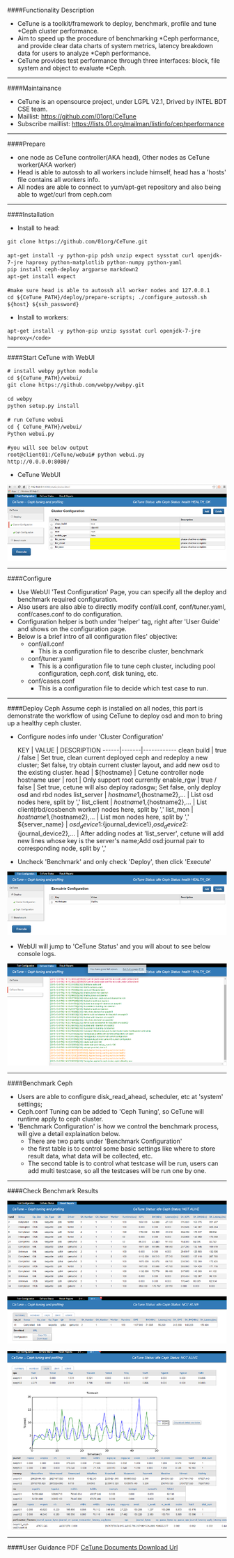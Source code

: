 ####Functionality Description
- CeTune is a toolkit/framework to deploy, benchmark, profile and tune *Ceph cluster performance. 
- Aim to speed up the procedure of benchmarking *Ceph performance, and provide clear data charts of system metrics, latency breakdown data for users to analyze *Ceph performance.
- CeTune provides test performance through three interfaces: block, file system and object to evaluate *Ceph.

* * *
####Maintainance
- CeTune is an opensource project, under LGPL V2.1, Drived by INTEL BDT CSE team.
- Maillist: https://github.com/01org/CeTune
- Subscribe maillist: https://lists.01.org/mailman/listinfo/cephperformance

* * *
####Prepare
- one node as CeTune controller(AKA head), Other nodes as CeTune worker(AKA worker)
- Head is able to autossh to all workers include himself, head has a 'hosts' file contains all workers info.
- All nodes are able to connect to yum/apt-get repository and also being able to wget/curl from ceph.com

* * *
####Installation
- Install to head:

```
git clone https://github.com/01org/CeTune.git

apt-get install -y python-pip pdsh unzip expect sysstat curl openjdk-7-jre haproxy python-matplotlib python-numpy python-yaml
pip install ceph-deploy argparse markdown2
apt-get install expect

#make sure head is able to autossh all worker nodes and 127.0.0.1
cd ${CeTune_PATH}/deploy/prepare-scripts; ./configure_autossh.sh ${host} ${ssh_password}
```

- Install to workers:

```
apt-get install -y python-pip unzip sysstat curl openjdk-7-jre haproxy</code>
```

* * *
####Start CeTune with WebUI

```
# install webpy python module
cd ${CeTune_PATH}/webui/ 
git clone https://github.com/webpy/webpy.git

cd webpy
python setup.py install

# run CeTune webui
cd { CeTune_PATH}/webui/
Python webui.py

#you will see below output
root@client01:/CeTune/webui# python webui.py
http://0.0.0.0:8080/
```
- CeTune WebUI

![webui.png](pic/webui.png)

* * *
####Configure
- Use WebUI 'Test Configuration' Page, you can specify all the deploy and benchmark required configuration.
- Also users are also able to directly modify conf/all.conf, conf/tuner.yaml, conf/cases.conf to do configuration.
- Configuration helper is both under 'helper' tag, right after 'User Guide' and shows on the configuration page.
- Below is a brief intro of all configuration files' objective:
    - conf/all.conf
        - This is a configuration file to describe cluster, benchmark
    - conf/tuner.yaml
        - This is a configuration file to tune ceph cluster, including pool configuration, ceph.conf, disk tuning, etc.
    - conf/cases.conf
        - This is a configuration file to decide which test case to run.

* * *
####Deploy Ceph
Assume ceph is installed on all nodes, this part is demonstrate the workflow of using CeTune to deploy osd and mon to bring up a healthy ceph cluster.
- Configure nodes info under 'Cluster Configuration'

  KEY | VALUE | DESCRIPTION
------|-------|------------
  clean build | true / false | Set true, clean current deployed ceph and redeploy a new cluster; Set false, try obtain current cluster layout, and add new osd to the existing cluster.
  head | ${hostname} | Cetune controller node hostname
  user | root | Only support root currently
  enable_rgw | true / false | Set true, cetune will also deploy radosgw; Set false, only deploy osd and rbd nodes
  list_server | ${hostname1},${hostname2},... | List osd nodes here, split by ','
  list_client | ${hostname1},${hostname2},... | List client(rbd/cosbench worker) nodes here, split by ','
  list_mon | ${hostname1},${hostname2},... | List mon nodes here, split by ','
  ${server_name} | ${osd_device1}:${journal_device1},${osd_device2}:${journal_device2},... | After adding nodes at 'list_server', cetune will add new lines whose key is the server's name;Add osd:journal pair to corresponding node, split by ','

- Uncheck 'Benchmark' and only check 'Deploy', then click 'Execute'

![webui_deploy.png](pic/webui_deploy.png)

- WebUI will jump to 'CeTune Status' and you will about to see below console logs.

![webui_deploy_detail.png](pic/webui_deploy_detail.png)


* * *
####Benchmark Ceph
- Users are able to configure disk_read_ahead, scheduler, etc at 'system' settings;
- Ceph.conf Tuning can be added to 'Ceph Tuning', so CeTune will runtime apply to ceph cluster.
- 'Benchmark Configuration' is how we control the benchmark process, will give a detail explaination below.
    - There are two parts under 'Benchmark Configuration'
    - the first table is to control some basic settings like where to store result data, what data will be collected, etc.
    - The second table is to control what testcase will be run, users can add multi testcase, so all the testcases will be run one by one.



* * *
####Check Benchmark Results

![webui_result.png](pic/webui_result.png)

![webui_result_detail.png](pic/webui_result_detail.png)

![webui_result_detail2.png](pic/webui_result_detail2.png)


* * *
####User Guidance PDF
[CeTune Documents Download Url](https://github.com/01org/CeTune/blob/master/CeTune%20Document.pdf)

